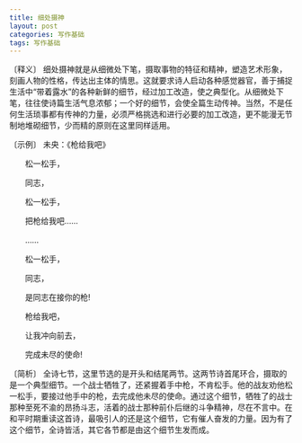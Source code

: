 ```yaml
---
title: 细处摄神
layout: post
categories: 写作基础
tags: 写作基础
---
```


〔释义〕 细处摄神就是从细微处下笔，摄取事物的特征和精神，塑造艺术形象，刻画人物的性格，传达出主体的情思。这就要求诗人启动各种感觉器官，善于捕捉生活中“带着露水”的各种新鲜的细节，经过加工改造，使之典型化。从细微处下笔，往往使诗篇生活气息浓郁；一个好的细节，会使全篇生动传神。当然，不是任何生活琐事都有传神的力量，必须严格挑选和进行必要的加工改造，更不能漫无节制地堆砌细节，少而精的原则在这里同样适用。

〔示例〕 未央：《枪给我吧》

　　松一松手，

　　同志，

　　松一松手，

　　把枪给我吧……

　　……

　　松一松手，

　　同志，

　　是同志在接你的枪!

　　枪给我吧，

　　让我冲向前去，

　　完成未尽的使命!

〔简析〕 全诗七节，这里节选的是开头和结尾两节。这两节诗首尾环合，摄取的是一个典型细节。一个战士牺牲了，还紧握着手中枪，不肯松手。他的战友劝他松一松手，要接过他手中的枪，去完成他未尽的使命。通过这个细节，牺牲了的战士那种至死不渝的昂扬斗志，活着的战士那种前仆后继的斗争精神，尽在不言中。在和平时期重读这首诗，最吸引人的还是这个细节，它有催人奋发的力量。因为有了这个细节，全诗皆活，其它各节都是由这个细节生发而成。 